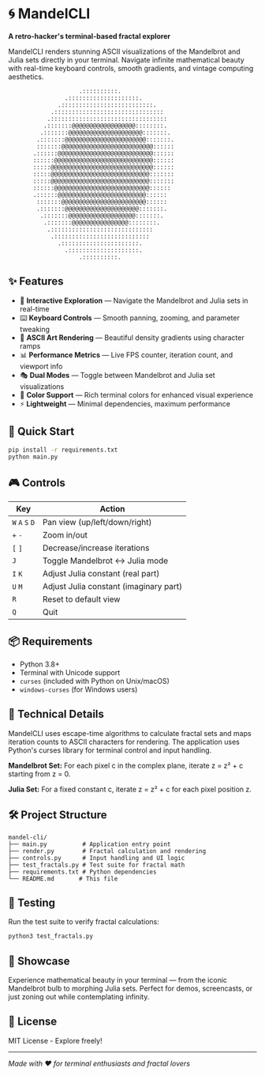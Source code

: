 # 🌀 MandelCLI

**A retro-hacker's terminal-based fractal explorer**

MandelCLI renders stunning ASCII visualizations of the Mandelbrot and Julia sets directly in your terminal. Navigate infinite mathematical beauty with real-time keyboard controls, smooth gradients, and vintage computing aesthetics.

```
                    .::::::::::.
                .::::::::::::::::::::.
              .::::::::::::::::::::::::::.
            .:::::::::::::::::::::::::::::::
           .:::::::::::::::::::::::::::::::::
          .:::::::@@@@@@@@@@@@@@@@@@::::::::.
         .:::::::@@@@@@@@@@@@@@@@@@@@@:::::::.
        .:::::::@@@@@@@@@@@@@@@@@@@@@@@:::::::.
        :::::::@@@@@@@@@@@@@@@@@@@@@@@@@@::::::
       .::::::@@@@@@@@@@@@@@@@@@@@@@@@@@@::::::
       ::::::@@@@@@@@@@@@@@@@@@@@@@@@@@@@::::::
       :::::@@@@@@@@@@@@@@@@@@@@@@@@@@@@@::::::
       :::::@@@@@@@@@@@@@@@@@@@@@@@@@@@@:::::::
       :::::@@@@@@@@@@@@@@@@@@@@@@@@@@@@:::::::
       ::::::@@@@@@@@@@@@@@@@@@@@@@@@@@@::::::
       .::::::@@@@@@@@@@@@@@@@@@@@@@@@@::::::
        :::::::@@@@@@@@@@@@@@@@@@@@@@@@::::::
        .:::::::@@@@@@@@@@@@@@@@@@@@@:::::::.
         .:::::::@@@@@@@@@@@@@@@@@@@:::::::.
          .:::::::@@@@@@@@@@@@@@@@::::::::.
           .:::::::::::::::::::::::::::::
            .:::::::::::::::::::::::::::
              .::::::::::::::::::::::.
                .::::::::::::::::::::.
                    .::::::::::.
```

## ✨ Features

- 🎨 **Interactive Exploration** — Navigate the Mandelbrot and Julia sets in real-time
- ⌨️ **Keyboard Controls** — Smooth panning, zooming, and parameter tweaking
- 🌈 **ASCII Art Rendering** — Beautiful density gradients using character ramps
- 📊 **Performance Metrics** — Live FPS counter, iteration count, and viewport info
- 🎭 **Dual Modes** — Toggle between Mandelbrot and Julia set visualizations
- 🎨 **Color Support** — Rich terminal colors for enhanced visual experience
- ⚡ **Lightweight** — Minimal dependencies, maximum performance

## 🚀 Quick Start

```bash
pip install -r requirements.txt
python main.py
```

## 🎮 Controls

| Key | Action |
|-----|--------|
| `W` `A` `S` `D` | Pan view (up/left/down/right) |
| `+` `-` | Zoom in/out |
| `[` `]` | Decrease/increase iterations |
| `J` | Toggle Mandelbrot ↔ Julia mode |
| `I` `K` | Adjust Julia constant (real part) |
| `U` `M` | Adjust Julia constant (imaginary part) |
| `R` | Reset to default view |
| `Q` | Quit |

## 📦 Requirements

- Python 3.8+
- Terminal with Unicode support
- `curses` (included with Python on Unix/macOS)
- `windows-curses` (for Windows users)

## 🎯 Technical Details

MandelCLI uses escape-time algorithms to calculate fractal sets and maps iteration counts to ASCII characters for rendering. The application uses Python's curses library for terminal control and input handling.

**Mandelbrot Set:** For each pixel c in the complex plane, iterate z = z² + c starting from z = 0.

**Julia Set:** For a fixed constant c, iterate z = z² + c for each pixel position z.

## 🛠️ Project Structure

```
mandel-cli/
├── main.py          # Application entry point
├── render.py        # Fractal calculation and rendering
├── controls.py      # Input handling and UI logic
├── test_fractals.py # Test suite for fractal math
├── requirements.txt # Python dependencies
└── README.md       # This file
```

## 🧪 Testing

Run the test suite to verify fractal calculations:

```bash
python3 test_fractals.py
```

## 🎨 Showcase

Experience mathematical beauty in your terminal — from the iconic Mandelbrot bulb to morphing Julia sets. Perfect for demos, screencasts, or just zoning out while contemplating infinity.

## 📝 License

MIT License - Explore freely!

---

*Made with ❤️ for terminal enthusiasts and fractal lovers*

